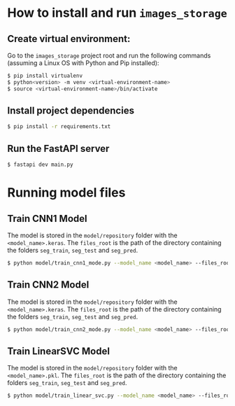 # How to install and run `images_storage`

## Create virtual environment:

Go to the `images_storage` project root and run the following commands (assuming a Linux OS with Python and Pip installed):

```bash
$ pip install virtualenv
$ python<version> -m venv <virtual-environment-name>
$ source <virtual-environment-name>/bin/activate
```

## Install project dependencies

```bash
$ pip install -r requirements.txt
```

## Run the FastAPI server

```bash
$ fastapi dev main.py
```

# Running model files

## Train CNN1 Model

The model is stored in the `model/repository` folder with the `<model_name>.keras`.
The `files_root` is the path of the directory containing the folders `seg_train`, `seg_test` and `seg_pred`.

```bash
$ python model/train_cnn1_mode.py --model_name <model_name> --files_root <path_to_images_directory>
```

## Train CNN2 Model

The model is stored in the `model/repository` folder with the `<model_name>.keras`.
The `files_root` is the path of the directory containing the folders `seg_train`, `seg_test` and `seg_pred`.

```bash
$ python model/train_cnn2_mode.py --model_name <model_name> --files_root <path_to_images_directory>
```

## Train LinearSVC Model

The model is stored in the `model/repository` folder with the `<model_name>.pkl`.
The `files_root` is the path of the directory containing the folders `seg_train`, `seg_test` and `seg_pred`.

```bash
$ python model/train_linear_svc.py --model_name <model_name> --files_root <path_to_images_directory>
```